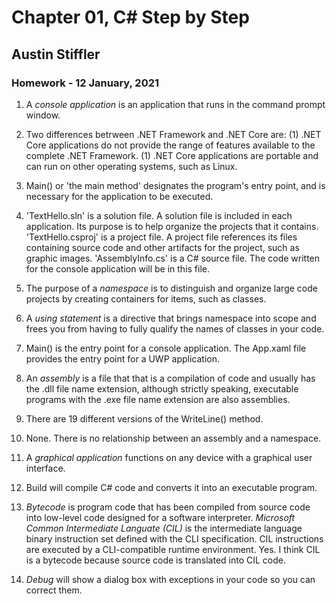 # Chapter 01, C# Step by Step
## Austin Stiffler
### Homework - 12 January, 2021


1. A *console application* is an application that runs in the command prompt window.

1. Two differences betrween .NET Framework and .NET Core are:
	(1) .NET Core applications do not provide the range of features available to the complete .NET Framework.
	(1) .NET Core applications are portable and can run on other operating systems, such as Linux.

1. Main() or 'the main method' designates the program's entry point, and is necessary for the application to be executed. 

1. 'TextHello.sln' is a solution file. A solution file is included in each application. Its purpose is to help organize the projects that it contains.
   'TextHello.csproj' is a project file. A project file references its files containing source code and other artifacts for the project, such as graphic images.
   'AssemblyInfo.cs' is a C# source file. The code written for the console application will be in this file.

1. The purpose of a *namespace* is to distinguish and organize large code projects by creating containers for items, such as classes.

1. A *using statement* is a directive that brings namespace into scope and frees you from having to fully qualify the names of classes in your code.

1. Main() is the entry point for a console application. The App.xaml file provides the entry point for a UWP application.

1. An *assembly* is a file that that is a compilation of code and usually has the .dll file name extension, although strictly speaking, executable programs 
with the .exe file name extension are also assemblies.

1. There are 19 different versions of the WriteLine() method.

1. None. There is no relationship between an assembly and a namespace.

1. A *graphical application* functions on any device with a graphical user interface.

1. Build will compile C# code and converts it into an executable program.

1. *Bytecode* is program code that has been compiled from source code into low-level code designed for a software interpreter.
    *Microsoft Common Intermediate Languate (CIL)* is the intermediate language binary instruction set defined with the CLI specification.
	CIL instructions are executed by a CLI-compatible runtime environment.
   Yes. I think CIL is a bytecode because source code is translated into CIL code.
 
1. *Debug* will show a dialog box with exceptions in your code so you can correct them.